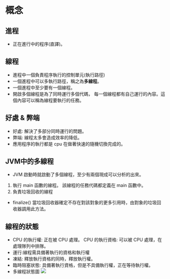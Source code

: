 # 概念

## 進程
- 正在進行中的程序(直譯)。

## 線程
- 進程中一個負責程序執行的控制單元(執行路徑)
- 一個進程中可以多執行路徑，稱之為**多線程**。
- 一個進程中至少要有一個線程。
- 開啟多個線程是為了同時運行多個代碼，
  每一個線程都有自己運行的內容。這個內容可以稱為線程要執行的任務。

## 好處 & 弊端
- 好處: 解決了多部分同時運行的問題。
- 弊端: 線程太多會造成效率的降低。
- 應用程序的執行都是 cpu 在做著快速的隨機切換完成的。

## JVM中的多線程
- JVM 啟動時就啟動了多個線程，至少有兩個現成可以分析的出來。
1. 執行 main 函數的線程。
   該線程的任務代碼都定義在 main 函數中。
2. 負責垃圾回收的線程
- finalize()
  當垃圾回收器確定不存在對該對象的更多引用時，由對象的垃圾回收器調用此方法。

## 線程的狀態
- CPU 的執行權: 正在被 CPU 處理。
  CPU 的執行資格: 可以被 CPU 處理，在處理隊列中排隊。
- 運行:線程需具備著執行的資格和執行權
- 凍結: 釋放執行資格的同時，釋放執行權。
- 臨時阻塞狀態: 具備著執行資格，但是不具備執行權，正在等待執行權。
- 多線程狀態圖 
![](leanote://file/getImage?fileId=5a660520055ae738b9000004)

